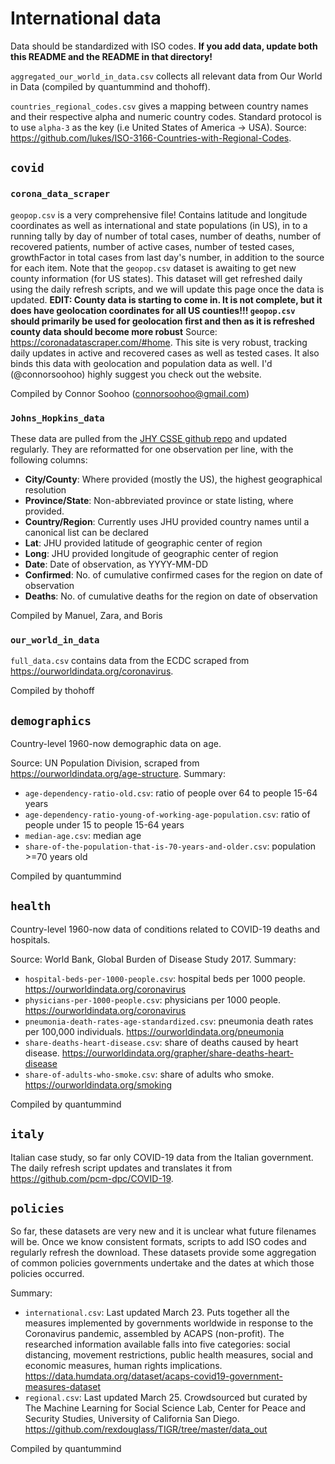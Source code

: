# International data

Data should be standardized with ISO codes. **If you add data, update both this README and the README in that directory!**

`aggregated_our_world_in_data.csv` collects all relevant data from Our World in Data (compiled by quantummind and thohoff).

`countries_regional_codes.csv` gives a mapping between country names and their respective alpha and numeric country codes. Standard protocol is to use `alpha-3` as the key (i.e United States of America -> USA). Source: https://github.com/lukes/ISO-3166-Countries-with-Regional-Codes. 

## `covid`

### `corona_data_scraper`

`geopop.csv` is a very comprehensive file! Contains latitude and longitude coordinates as well as international and state populations (in US), in to a running tally by day of number of total cases, number of deaths, number of recovered patients, number of active cases, number of tested cases, growthFactor in total cases from last day's number, in addition to the source for each item. Note that the `geopop.csv` dataset is awaiting to get new county information (for US states). This dataset will get refreshed daily using the daily refresh scripts, and we will update this page once the data is updated.
**EDIT: County data is starting to come in. It is not complete, but it does have geolocation coordinates for all US counties!!! `geopop.csv` should primarily be used for geolocation first and then as it is refreshed county data should become more robust**
Source: https://coronadatascraper.com/#home. This site is very robust, tracking daily updates in active and recovered cases as well as tested cases. It also binds this data with geolocation and population data as well. I'd (@connorsoohoo) highly suggest you check out the website.

Compiled by Connor Soohoo (connorsoohoo@gmail.com)

### `Johns_Hopkins_data`
These data are pulled from the [JHY CSSE github repo](https://github.com/CSSEGISandData/COVID-19/tree/master/csse_covid_19_data) and updated regularly. They are reformatted for one observation per line, with the following columns:

- **City/County**: Where provided (mostly the US), the highest geographical resolution
- **Province/State**: Non-abbreviated province or state listing, where provided.
- **Country/Region**: Currently uses JHU provided country names until a canonical list can be declared
- **Lat**: JHU provided latitude of geographic center of region
- **Long**: JHU provided longitude of geographic center of region
- **Date**: Date of observation, as YYYY-MM-DD
- **Confirmed**: No. of cumulative confirmed cases for the region on date of observation
- **Deaths**: No. of cumulative deaths for the region on date of observation

Compiled by Manuel, Zara, and Boris

### `our_world_in_data`

`full_data.csv` contains data from the ECDC scraped from https://ourworldindata.org/coronavirus.

Compiled by thohoff


## `demographics`

Country-level 1960-now demographic data on age.

Source: UN Population Division, scraped from https://ourworldindata.org/age-structure.
Summary:
* `age-dependency-ratio-old.csv`: ratio of people over 64 to people 15-64 years
* `age-dependency-ratio-young-of-working-age-population.csv`: ratio of people under 15 to people 15-64 years
* `median-age.csv`: median age
* `share-of-the-population-that-is-70-years-and-older.csv`: population >=70 years old

Compiled by quantummind


## `health`

Country-level 1960-now data of conditions related to COVID-19 deaths and hospitals.

Source: World Bank, Global Burden of Disease Study 2017.
Summary:
* `hospital-beds-per-1000-people.csv`: hospital beds per 1000 people. https://ourworldindata.org/coronavirus
* `physicians-per-1000-people.csv`: physicians per 1000 people. https://ourworldindata.org/coronavirus
* `pneumonia-death-rates-age-standardized.csv`: pneumonia death rates per 100,000 individuals. https://ourworldindata.org/pneumonia
* `share-deaths-heart-disease.csv`: share of deaths caused by heart disease. https://ourworldindata.org/grapher/share-deaths-heart-disease
* `share-of-adults-who-smoke.csv`: share of adults who smoke. https://ourworldindata.org/smoking

Compiled by quantummind


## `italy`

Italian case study, so far only COVID-19 data from the Italian government. The daily refresh script updates and translates it from https://github.com/pcm-dpc/COVID-19.

## `policies`

So far, these datasets are very new and it is unclear what future filenames will be. Once we know consistent formats, scripts to add ISO codes and regularly refresh the download. These datasets provide some aggregation of common policies governments undertake and the dates at which those policies occurred.

Summary:
* `international.csv`: Last updated March 23. Puts together all the measures implemented by governments worldwide in response to the Coronavirus pandemic, assembled by ACAPS (non-profit). The researched information available falls into five categories: social distancing, movement restrictions, public health measures, social and economic measures, human rights implications. https://data.humdata.org/dataset/acaps-covid19-government-measures-dataset
* `regional.csv`: Last updated March 25. Crowdsourced but curated by The Machine Learning for Social Science Lab, Center for Peace and Security Studies, University of California San Diego. https://github.com/rexdouglass/TIGR/tree/master/data_out

Compiled by quantummind

